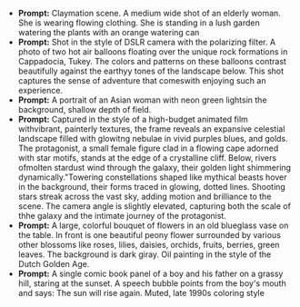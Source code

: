 - **Prompt:** Claymation scene. A medium wide shot of an elderly woman. She is wearing flowing clothing. She is standing in a lush garden watering the plants with an orange watering can
- **Prompt:** Shot in the style of DSLR camera with the polarizing filter. A photo of two hot air balloons floating over the unique rock formations in Cappadocia, Tukey. The colors and patterns on these balloons contrast beautifully against the earthyy tones of the landscape below. This shot captures the sense of adventure that comeswith enjoying such an experience.
- **Prompt:** A portrait of an Asian woman with neon green lightsin the background, shallow depth of field.
- **Prompt:** Captured in the style of a high-budget animated film withvibrant, painterly textures, the frame reveals an expansive celestial landscape filled with glowitng nebulae in vivid purples blues, and golds. The protagonist, a small female figure clad in a flowing cape adorned with star motifs, stands at the edge of a crystalline cliff. Below, rivers ofmolten stardust wind through the galaxy, their golden light shimmering dynamically."Towering constellations shaped like mythical beasts hover in the background, their forms traced in glowing, dotted lines. Shooting stars streak across the vast sky, adding motion and brilliance to the scene. The camera angle is slightly elevated, capturing both the scale of thhe galaxy and the intimate journey of the protagonist.
- **Prompt:** A large, colorful bouquet of flowers in an old blueglass vase on the table. In front is one beautiful peony flower surrounded by various other blossoms like roses, lilies, daisies, orchids, fruits, berries, green leaves. The background is dark giray. Oil painting in the style of the Dutch Golden Age.
- **Prompt:** A single comic book panel of a boy and his father on a grassy hill, staring at the sunset. A speech bubble points from the boy's mouth and says: The sun will rise again. Muted, late 1990s coloring style
